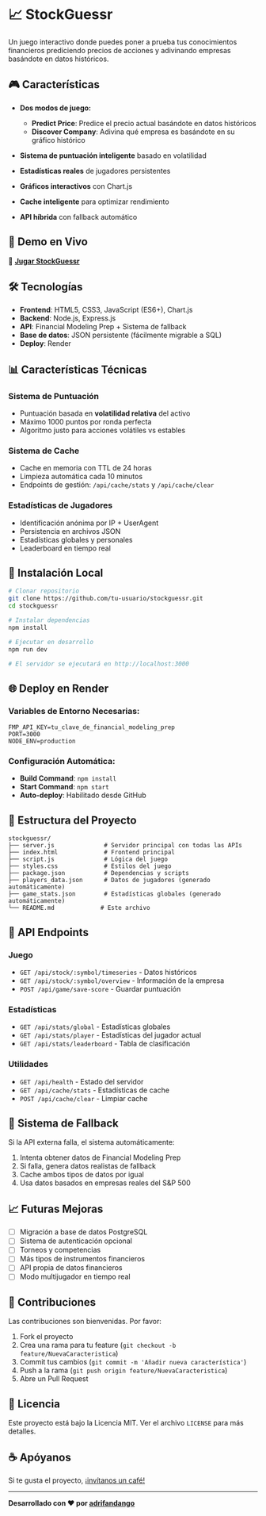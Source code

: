 # 📈 StockGuessr

Un juego interactivo donde puedes poner a prueba tus conocimientos financieros prediciendo precios de acciones y adivinando empresas basándote en datos históricos.

## 🎮 Características

- **Dos modos de juego:**
  - **Predict Price**: Predice el precio actual basándote en datos históricos
  - **Discover Company**: Adivina qué empresa es basándote en su gráfico histórico

- **Sistema de puntuación inteligente** basado en volatilidad
- **Estadísticas reales** de jugadores persistentes
- **Gráficos interactivos** con Chart.js
- **Cache inteligente** para optimizar rendimiento
- **API híbrida** con fallback automático

## 🚀 Demo en Vivo

🔗 **[Jugar StockGuessr](https://tu-app.onrender.com)**

## 🛠 Tecnologías

- **Frontend**: HTML5, CSS3, JavaScript (ES6+), Chart.js
- **Backend**: Node.js, Express.js
- **API**: Financial Modeling Prep + Sistema de fallback
- **Base de datos**: JSON persistente (fácilmente migrable a SQL)
- **Deploy**: Render

## 📊 Características Técnicas

### Sistema de Puntuación
- Puntuación basada en **volatilidad relativa** del activo
- Máximo 1000 puntos por ronda perfecta
- Algoritmo justo para acciones volátiles vs estables

### Sistema de Cache
- Cache en memoria con TTL de 24 horas
- Limpieza automática cada 10 minutos
- Endpoints de gestión: `/api/cache/stats` y `/api/cache/clear`

### Estadísticas de Jugadores
- Identificación anónima por IP + UserAgent
- Persistencia en archivos JSON
- Estadísticas globales y personales
- Leaderboard en tiempo real

## 🔧 Instalación Local

```bash
# Clonar repositorio
git clone https://github.com/tu-usuario/stockguessr.git
cd stockguessr

# Instalar dependencias
npm install

# Ejecutar en desarrollo
npm run dev

# El servidor se ejecutará en http://localhost:3000
```

## 🌐 Deploy en Render

### Variables de Entorno Necesarias:
```
FMP_API_KEY=tu_clave_de_financial_modeling_prep
PORT=3000
NODE_ENV=production
```

### Configuración Automática:
- **Build Command**: `npm install`
- **Start Command**: `npm start`
- **Auto-deploy**: Habilitado desde GitHub

## 📁 Estructura del Proyecto

```
stockguessr/
├── server.js              # Servidor principal con todas las APIs
├── index.html             # Frontend principal
├── script.js              # Lógica del juego
├── styles.css             # Estilos del juego
├── package.json           # Dependencias y scripts
├── players_data.json      # Datos de jugadores (generado automáticamente)
├── game_stats.json        # Estadísticas globales (generado automáticamente)
└── README.md             # Este archivo
```

## 🎯 API Endpoints

### Juego
- `GET /api/stock/:symbol/timeseries` - Datos históricos
- `GET /api/stock/:symbol/overview` - Información de la empresa
- `POST /api/game/save-score` - Guardar puntuación

### Estadísticas
- `GET /api/stats/global` - Estadísticas globales
- `GET /api/stats/player` - Estadísticas del jugador actual
- `GET /api/stats/leaderboard` - Tabla de clasificación

### Utilidades
- `GET /api/health` - Estado del servidor
- `GET /api/cache/stats` - Estadísticas de cache
- `POST /api/cache/clear` - Limpiar cache

## 🔄 Sistema de Fallback

Si la API externa falla, el sistema automáticamente:
1. Intenta obtener datos de Financial Modeling Prep
2. Si falla, genera datos realistas de fallback
3. Cache ambos tipos de datos por igual
4. Usa datos basados en empresas reales del S&P 500

## 📈 Futuras Mejoras

- [ ] Migración a base de datos PostgreSQL
- [ ] Sistema de autenticación opcional
- [ ] Torneos y competencias
- [ ] Más tipos de instrumentos financieros
- [ ] API propia de datos financieros
- [ ] Modo multijugador en tiempo real

## 🤝 Contribuciones

Las contribuciones son bienvenidas. Por favor:

1. Fork el proyecto
2. Crea una rama para tu feature (`git checkout -b feature/NuevaCaracteristica`)
3. Commit tus cambios (`git commit -m 'Añadir nueva característica'`)
4. Push a la rama (`git push origin feature/NuevaCaracteristica`)
5. Abre un Pull Request

## 📄 Licencia

Este proyecto está bajo la Licencia MIT. Ver el archivo `LICENSE` para más detalles.

## ☕ Apóyanos

Si te gusta el proyecto, [¡invítanos un café!](https://buymeacoffee.com/adrifandango)

---

**Desarrollado con ❤️ por [adrifandango](https://github.com/adrifandango)** 
